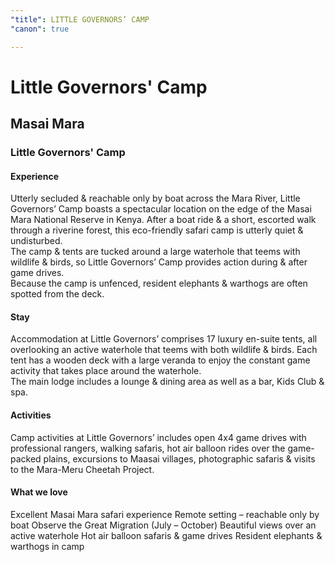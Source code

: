 ```yaml
---
"title": LITTLE GOVERNORS’ CAMP
"canon": true

---
```


# Little Governors' Camp
## Masai Mara
### Little Governors' Camp

#### Experience
Utterly secluded &amp; reachable only by boat across the Mara River, Little Governors’ Camp boasts a spectacular location on the edge of the Masai Mara National Reserve in Kenya.
After a boat ride &amp; a short, escorted walk through a riverine forest, this eco-friendly safari camp is utterly quiet &amp; undisturbed.  
The camp &amp; tents are tucked around a large waterhole that teems with wildlife &amp; birds, so Little Governors’ Camp provides action during &amp; after game drives.  
Because the camp is unfenced, resident elephants &amp; warthogs are often spotted from the deck.

#### Stay
Accommodation at Little Governors’ comprises 17 luxury en-suite tents, all overlooking an active waterhole that teems with both wildlife &amp; birds.
Each tent has a wooden deck with a large veranda to enjoy the constant game activity that takes place around the waterhole.  
The main lodge includes a lounge &amp; dining area as well as a bar, Kids Club &amp; spa.

#### Activities
Camp activities at Little Governors’ includes open 4x4 game drives with professional rangers, walking safaris, hot air balloon rides over the game-packed plains, excursions to Maasai villages, photographic safaris &amp; visits to the Mara-Meru Cheetah Project.


#### What we love
Excellent Masai Mara safari experience
Remote setting – reachable only by boat
Observe the Great Migration (July – October)
Beautiful views over an active waterhole
Hot air balloon safaris &amp; game drives
Resident elephants &amp; warthogs in camp